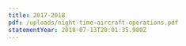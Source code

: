 ```yaml
---
title: 2017-2018
pdf: /uploads/night-time-aircraft-operations.pdf
statementYear: 2018-07-13T20:01:35.980Z
---
```


